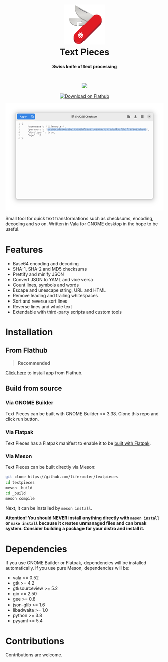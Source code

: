 <!--
SPDX-FileCopyrightText: 2021 Gleb Smirnov <glebsmirnov0708@gmail.com>

SPDX-License-Identifier: CC0-1.0
-->

<h1 align="center">
<img
    src="data/icons/com.github.liferooter.textpieces.svg" alt="Text Pieces"
    width="128"
    height="128"/><br/>
Text Pieces
</h1>

<p align="center"><strong>
Swiss knife of text processing
</strong></p>

<br/>

<p align="center">
<a href="https://stopthemingmy.app">
    <img width="200" src="https://stopthemingmy.app/badge.svg"/>
</a>
</p>

<p align="center">
<a href="https://flathub.org/apps/details/com.github.liferooter.textpieces">
    <img width="200" src="https://flathub.org/assets/badges/flathub-badge-en.png" alt="Download on Flathub">
</a>
</p>

<p align="center">
    <img alt="Screenshot" src="screenshots/screenshot.png"/>
</p>


Small tool for quick text transformations such as checksums, encoding, decoding and so on. Written in Vala for GNOME desktop in the hope to be useful.

# Features
- Base64 encoding and decoding
- SHA-1, SHA-2 and MD5 checksums
- Prettify and minify JSON
- Convert JSON to YAML and vice versa
- Count lines, symbols and words
- Escape and unescape string, URL and HTML
- Remove leading and trailing whitespaces
- Sort and reverse sort lines
- Reverse lines and whole text
- Extendable with third-party scripts and custom tools

# Installation

## From Flathub
> **Recommended**

<a href="https://flathub.org/apps/details/com.github.liferooter.textpieces">Click here</a> to install app from Flathub.

## Build from source
### Via GNOME Builder
Text Pieces can be built with GNOME Builder >= 3.38. Clone this repo and click run button.
### Via Flatpak
Text Pieces has a Flatpak manifest to enable it to be <a href="https://docs.flatpak.org/en/latest/building-introduction.html">built with Flatpak</a>.
### Via Meson
Text Pieces can be built directly via Meson:
```bash
git clone https://github.com/liferooter/textpieces
cd textpieces
meson _build
cd _build
meson compile
```
Next, it can be installed by `meson install`.

**Attention! You should NEVER install anything directly with `meson install` or `make install` because it creates unmanaged files and can break system. Consider building a package for your distro and install it.**

# Dependencies
If you use GNOME Builder or Flatpak, dependencies will be installed automatically. If you use pure Meson, dependencies will be:
- vala >= 0.52
- gtk >= 4.2
- gtksourceview >= 5.2
- gio >= 2.50
- gee >= 0.8
- json-glib >= 1.6
- libadwaita >= 1.0
- python >= 3.8
- pyyaml >= 5.4

# Contributions
Contributions are welcome.
